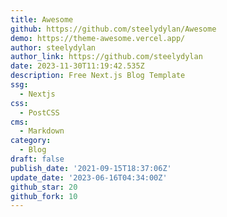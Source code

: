 ```yaml
---
title: Awesome
github: https://github.com/steelydylan/Awesome
demo: https://theme-awesome.vercel.app/
author: steelydylan
author_link: https://github.com/steelydylan
date: 2023-11-30T11:19:42.535Z
description: Free Next.js Blog Template
ssg:
  - Nextjs
css:
  - PostCSS
cms:
  - Markdown
category:
  - Blog
draft: false
publish_date: '2021-09-15T18:37:06Z'
update_date: '2023-06-16T04:34:00Z'
github_star: 20
github_fork: 10
---
```

